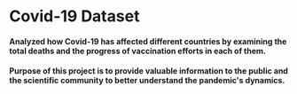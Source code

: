 # Covid-19 Dataset

#### Analyzed how Covid-19 has affected different countries by examining the total deaths  and the progress of vaccination efforts in each of them.

#### Purpose of this project is to provide valuable information to the public and the scientific community to better understand the pandemic's dynamics.


